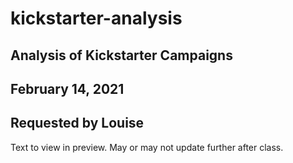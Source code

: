 # kickstarter-analysis
## Analysis of Kickstarter Campaigns
## February 14, 2021
## Requested by Louise
Text to view in preview. May or may not update further after class. 
